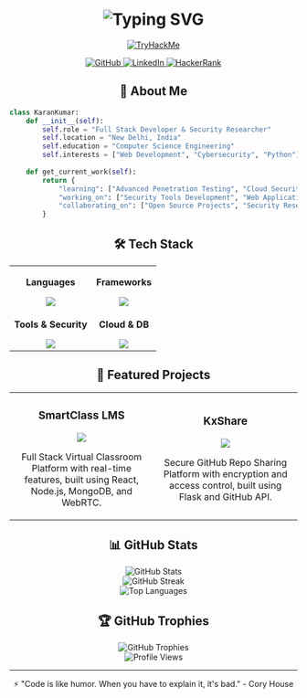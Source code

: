 
<h1 align="center">
  <img src="https://readme-typing-svg.herokuapp.com?font=Fira+Code&size=35&duration=3000&pause=1000&color=3B82F6&center=true&vCenter=true&width=500&lines=Hi+%F0%9F%91%8B+I'm+Karan+Kumar;Full+Stack+Developer;Cybersecurity+Expert;Python+Developer" alt="Typing SVG" />
</h1>

<div align="center">
  
[![TryHackMe](https://tryhackme-badges.s3.amazonaws.com/Karannkx.png)](https://tryhackme.com/p/Karannkx)

</div>

<div align="center">
  <a href="https://github.com/karannkx">
    <img src="https://img.shields.io/badge/GitHub-100000?style=for-the-badge&logo=github&logoColor=white" alt="GitHub"/>
  </a>
  <a href="https://linkedin.com/in/karannkx">
    <img src="https://img.shields.io/badge/LinkedIn-0077B5?style=for-the-badge&logo=linkedin&logoColor=white" alt="LinkedIn"/>
  </a>
  <a href="https://www.hackerrank.com/profile/Karannkx">
    <img src="https://img.shields.io/badge/-Hackerrank-2EC866?style=for-the-badge&logo=HackerRank&logoColor=white" alt="HackerRank"/>
  </a>
</div>

<h2 align="center">💫 About Me</h2>

```python
class KaranKumar:
    def __init__(self):
        self.role = "Full Stack Developer & Security Researcher"
        self.location = "New Delhi, India"
        self.education = "Computer Science Engineering"
        self.interests = ["Web Development", "Cybersecurity", "Python"]
        
    def get_current_work(self):
        return {
            "learning": ["Advanced Penetration Testing", "Cloud Security"],
            "working_on": ["Security Tools Development", "Web Applications"],
            "collaborating_on": ["Open Source Projects", "Security Research"]
        }
```

<h2 align="center">🛠️ Tech Stack</h2>

<table align="center">
<tr>
<td align="center">

**Languages**

<img src="https://skillicons.dev/icons?i=py,js,html,css" />

</td>
<td align="center">

**Frameworks**

<img src="https://skillicons.dev/icons?i=react,flask,nodejs,express" />

</td>
</tr>
<tr>
<td align="center">

**Tools & Security**

<img src="https://skillicons.dev/icons?i=linux,git,docker,vscode" />

</td>
<td align="center">

**Cloud & DB**

<img src="https://skillicons.dev/icons?i=firebase,mongodb,mysql,redis" />

</td>
</tr>
</table>

<h2 align="center">🚀 Featured Projects</h2>

<div align="center">
<table>
<tr>
<td width="50%">
<h3 align="center">SmartClass LMS</h3>
<div align="center">
<a href="https://github.com/Karannkx/SmartClass_LMS" target="_blank">
<img src="https://img.shields.io/badge/CODE-ff9?style=for-the-badge&logo=github&logoColor=black">
</a>
<p>
Full Stack Virtual Classroom Platform with real-time features, built using React, Node.js, MongoDB, and WebRTC.
</p>
</div>
                                                                                      
</td>
<td width="50%">
<h3 align="center">KxShare</h3>
<div align="center">
<a href="https://kxshare.onrender.com" target="_blank">
<img src="https://img.shields.io/badge/LIVE-000?style=for-the-badge&logo=googlechrome&logoColor=white">
</a>
<p>
Secure GitHub Repo Sharing Platform with encryption and access control, built using Flask and GitHub API.
</p>
</div>
</td>
</tr>
</table>
</div>

<h2 align="center">📊 GitHub Stats</h2>

<div align="center">
  <img src="https://github-readme-stats.vercel.app/api?username=karannkx&show_icons=true&theme=tokyonight&hide_border=true&include_all_commits=true&count_private=true" alt="GitHub Stats" />
  <br/>
  <img src="https://github-readme-streak-stats.herokuapp.com/?user=karannkx&theme=tokyonight&hide_border=true" alt="GitHub Streak" />
  <br/>
  <img src="https://github-readme-stats.vercel.app/api/top-langs/?username=karannkx&theme=tokyonight&hide_border=true&layout=compact" alt="Top Languages" />
</div>

<div align="center">
  <h2>🏆 GitHub Trophies</h2>
  <img src="https://github-profile-trophy.vercel.app/?username=karannkx&theme=tokyonight&no-frame=true&no-bg=false&margin-w=4" alt="GitHub Trophies"/>
</div>

<div align="center">
  <img src="https://komarev.com/ghpvc/?username=karannkx&label=Profile%20Views&color=0e75b6&style=flat" alt="Profile Views" />
</div>

---

<div align="center">
  <p>⚡ "Code is like humor. When you have to explain it, it's bad." - Cory House</p>
</div>
